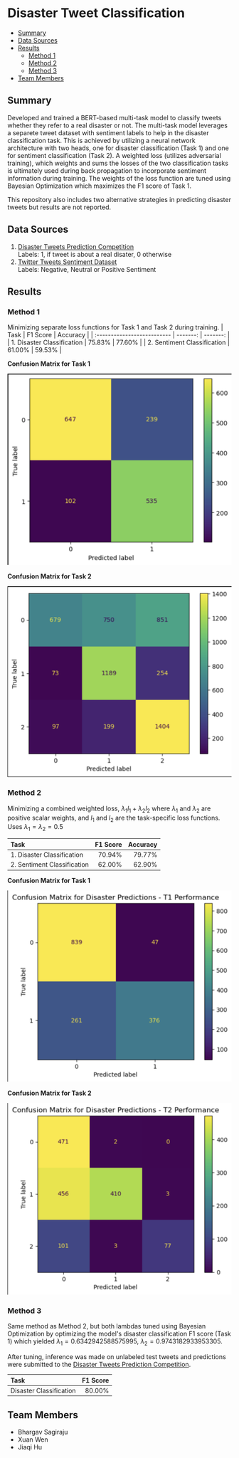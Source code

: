 Disaster Tweet Classification <!-- omit from toc -->
==============================

- [Summary](#summary)
- [Data Sources](#data-sources)
- [Results](#results)
  - [Method 1](#method-1)
  - [Method 2](#method-2)
  - [Method 3](#method-3)
- [Team Members](#team-members)

Summary
------------
Developed and trained a BERT-based multi-task model to classify tweets whether they refer to a real disaster or not. The multi-task model leverages a separete tweet dataset with sentiment labels to help in the disaster classification task. This is achieved by utilizing a neural network architecture with two heads, one for disaster classification (Task 1) and one for sentiment classification (Task 2). A weighted loss (utilizes adversarial training), which weights and sums the losses of the two classification tasks is ultimately used during back propagation to incorporate sentiment information during training. The weights of the loss function are tuned using Bayesian Optimization which maximizes the F1 score of Task 1.

This repository also includes two alternative strategies in predicting disaster tweets but results are not reported.

Data Sources
------------
1. [Disaster Tweets Prediction Competition](https://www.kaggle.com/competitions/nlp-getting-started/overview)<br>
Labels: 1, if tweet is about a real disater, 0 otherwise
1. [Twitter Tweets Sentiment Dataset](https://www.kaggle.com/datasets/yasserh/twitter-tweets-sentiment-dataset)<br>
Labels: Negative, Neutral or Positive Sentiment


Results
------------
 ### Method 1 ###
 Minimizing separate loss functions for Task 1 and Task 2 during training.
| Task                        | F1 Score | Accuracy |
| :-------------------------- | -------: | -------: |
| 1. Disaster Classification  |   75.83% |   77.60% |
| 2. Sentiment Classification |   61.00% |   59.53% |

**Confusion Matrix for Task 1**

![t1_tm1](/notebooks/t1_tm1.png)

**Confusion Matrix for Task 2**

![t2_tm1](/notebooks/t2_tm1.png)


### Method 2 ###
Minimizing a combined weighted loss, $\lambda_1l_1 + \lambda_2l_2$  where $\lambda_1$ and  $\lambda_2$ are positive scalar weights, and $l_1$ and $l_2$ are the task-specific loss functions. Uses $\lambda_1=\lambda_2=0.5$

| Task                        | F1 Score | Accuracy |
| :-------------------------- | -------: | -------: |
| 1. Disaster Classification  |   70.94% |   79.77% |
| 2. Sentiment Classification |   62.00% |   62.90% |

**Confusion Matrix for Task 1**

![t1_tm2](/notebooks/t1_tm2.png)

**Confusion Matrix for Task 2**

![t2_tm2](/notebooks/t2_tm2.png)


### Method 3 ###
Same method as Method 2, but both lambdas tuned using Bayesian Optimization by optimizing the model's disaster classification F1 score (Task 1) which yielded $\lambda_1 = 0.6342942588575995$, $\lambda_2= 0.9743182933953305$. 

After tuning, inference was made on unlabeled test tweets and predictions were submitted to the [Disaster Tweets Prediction Competition](https://www.kaggle.com/competitions/nlp-getting-started/overview).

| Task                    | F1 Score      |
| :---------------------- | ------------: |
| Disaster Classification |        80.00% |

Team Members
------------
- Bhargav Sagiraju
- Xuan Wen
- Jiaqi Hu